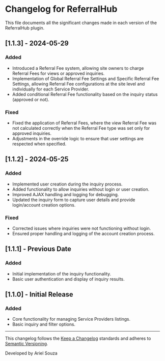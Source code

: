 # Changelog for ReferralHub

This file documents all the significant changes made in each version of the ReferralHub plugin.

## [1.1.3] - 2024-05-29
### Added
- Introduced a Referral Fee system, allowing site owners to charge Referral Fees for views or approved inquiries.
- Implementation of Global Referral Fee Settings and Specific Referral Fee Settings, allowing Referral Fee configurations at the site level and individually for each Service Provider.
- Added conditional Referral Fee functionality based on the inquiry status (approved or not).

### Fixed
- Fixed the application of Referral Fees, where the view Referral Fee was not calculated correctly when the Referral Fee type was set only for approved inquiries.
- Adjustments in the override logic to ensure that user settings are respected when specified.

## [1.1.2] - 2024-05-25
### Added
- Implemented user creation during the inquiry process.
- Added functionality to allow inquiries without login or user creation.
- Improved AJAX handling and logging for debugging.
- Updated the inquiry form to capture user details and provide login/account creation options.

### Fixed
- Corrected issues where inquiries were not functioning without login.
- Ensured proper handling and logging of the account creation process.

## [1.1.1] - Previous Date
### Added
- Initial implementation of the inquiry functionality.
- Basic user authentication and display of inquiry results.

## [1.1.0] - Initial Release
### Added
- Core functionality for managing Service Providers listings.
- Basic inquiry and filter options.

---

This changelog follows the [Keep a Changelog](https://keepachangelog.com/en/1.0.0/) standards and adheres to [Semantic Versioning](https://semver.org/).

Developed by Ariel Souza
